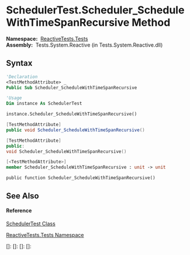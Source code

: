 # SchedulerTest.Scheduler\_ScheduleWithTimeSpanRecursive Method

**Namespace:**  [ReactiveTests.Tests](ReactiveTests.Tests\ReactiveTests.Tests.md)  
**Assembly:**  Tests.System.Reactive (in Tests.System.Reactive.dll)

## Syntax

```vb
'Declaration
<TestMethodAttribute> _
Public Sub Scheduler_ScheduleWithTimeSpanRecursive
```

```vb
'Usage
Dim instance As SchedulerTest

instance.Scheduler_ScheduleWithTimeSpanRecursive()
```

```csharp
[TestMethodAttribute]
public void Scheduler_ScheduleWithTimeSpanRecursive()
```

```c++
[TestMethodAttribute]
public:
void Scheduler_ScheduleWithTimeSpanRecursive()
```

```fsharp
[<TestMethodAttribute>]
member Scheduler_ScheduleWithTimeSpanRecursive : unit -> unit 
```

```jscript
public function Scheduler_ScheduleWithTimeSpanRecursive()
```

## See Also

#### Reference

[SchedulerTest Class](SchedulerTest\SchedulerTest.md)

[ReactiveTests.Tests Namespace](ReactiveTests.Tests\ReactiveTests.Tests.md)

[]: 
[]: 
[]: 
[]: 